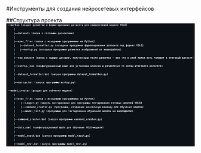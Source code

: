 #Инструменты для создания нейросетевых интерфейсов

##Структура проекта
![структура](./imgs/struct.png)
